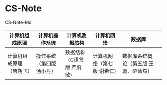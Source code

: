 # CS-Note
CS-Note-Md

| 计算机组成原理           | 计算机操作系统            | 计算机数据结构            | 计算机网络                 | 数据库                                |      |
| ------------------------ | ------------------------- | ------------------------- | -------------------------- | ------------------------------------- | ---- |
| 计算机组成原理（唐朔飞） | 操作系统（第四版 汤小丹） | 数据结构（C语言版 严蔚敏) | 计算机网络（第七版 谢希仁) | 数据库系统概论（第五版 王珊、萨师煊） |      |
